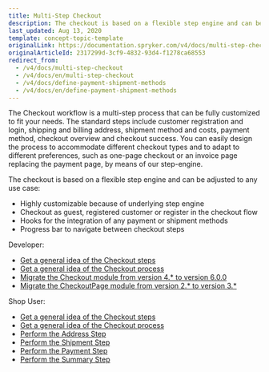 ```yaml
---
title: Multi-Step Checkout
description: The checkout is based on a flexible step engine and can be adjusted to any use case.
last_updated: Aug 13, 2020
template: concept-topic-template
originalLink: https://documentation.spryker.com/v4/docs/multi-step-checkout
originalArticleId: 2317299d-3cf9-4832-93d4-f1278ca68553
redirect_from:
  - /v4/docs/multi-step-checkout
  - /v4/docs/en/multi-step-checkout
  - /v4/docs/define-payment-shipment-methods
  - /v4/docs/en/define-payment-shipment-methods
---
```


The Checkout workflow is a multi-step process that can be fully customized to fit your needs. The standard steps include customer registration and login, shipping and billing address, shipment method and costs, payment method, checkout overview and checkout success. You can easily design the process to accommodate different checkout types and to adapt to different preferences, such as one-page checkout or an invoice page replacing the payment page, by means of our step-engine.

The checkout is based on a flexible step engine and can be adjusted to any use case:

* Highly customizable because of underlying step engine
* Checkout as guest, registered customer or register in the checkout flow
* Hooks for the integration of any payment or shipment methods
* Progress bar to navigate between checkout steps

Developer:
- [Get a general idea of the Checkout steps](/docs/scos/dev/back-end-development/data-manipulation/datapayload-conversion/checkout/checkout-steps.html)
- [Get a general idea of the Checkout process](/docs/scos/user/features/{{page.version}}/checkout-feature-overview/checkout-feature-overview.html)
- [Migrate the Checkout module from version 4.* to version 6.0.0](/docs/scos/dev/module-migration-guides/migration-guide-checkout.html#upgrading-from-version-4-to-version-600)
- [Migrate the CheckoutPage module from version 2.* to version 3.*](/docs/scos/dev/module-migration-guides/migration-guide-checkoutpage.html)

Shop User:
- [Get a general idea of the Checkout steps](/docs/scos/dev/back-end-development/data-manipulation/datapayload-conversion/checkout/checkout-steps.html)
- [Get a general idea of the Checkout process](/docs/scos/user/features/{{page.version}}/checkout-feature-overview/checkout-feature-overview.html)
- [Perform the Address Step](/docs/scos/user/shop-user-guides/{{page.version}}/shop-guide-checkout/shop-guide-address-step.html)
- [Perform the Shipment Step](/docs/scos/user/shop-user-guides/{{page.version}}/shop-guide-checkout/shop-guide-shipment-step.html)
- [Perform the Payment Step](/docs/scos/user/shop-user-guides/{{page.version}}/shop-guide-checkout/shop-guide-payment-step.html)
- [Perform the Summary Step](/docs/scos/user/shop-user-guides/{{page.version}}/shop-guide-checkout/shop-guide-summary-step.html)